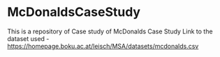 # McDonaldsCaseStudy
This is a repository of Case study of McDonalds Case Study
Link to the dataset used - 
https://homepage.boku.ac.at/leisch/MSA/datasets/mcdonalds.csv

